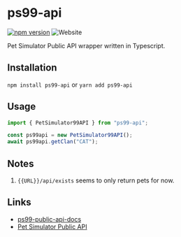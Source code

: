# ps99-api

[![npm version](https://badge.fury.io/js/ps99-api.svg)](https://badge.fury.io/js/ps99-api)
![Website](https://img.shields.io/website?url=https%3A%2F%2Fjoekiller.github.io%2Fnode-ps99-api)


Pet Simulator Public API wrapper written in Typescript.

## Installation

`npm install ps99-api` or `yarn add ps99-api`

## Usage

```typescript
import { PetSimulator99API } from "ps99-api";

const ps99api = new PetSimulator99API();
await ps99api.getClan("CAT");
```

## Notes

1. `{{URL}}/api/exists` seems to only return pets for now.

## Links

- [ps99-public-api-docs](https://github.com/BIG-Games-LLC/ps99-public-api-docs)
- [Pet Simulator Public API](https://docs.biggamesapi.io/)
